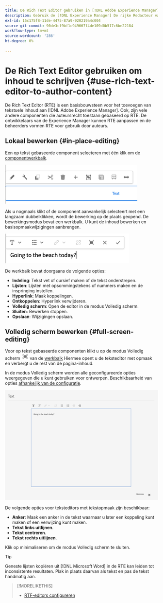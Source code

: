 ```yaml
---
title: De Rich Text Editor gebruiken in [!DNL Adobe Experience Manager] aan de auteur van inhoud.
description: Gebruik de [!DNL Experience Manager] De rijke Redacteur van de Tekst aan auteursinhoud.
exl-id: 15c175f8-11de-4475-87a9-920219a4c004
source-git-commit: 90de3cf9bf1c949667f4de109d0b517c6be22184
workflow-type: tm+mt
source-wordcount: '286'
ht-degree: 0%

---
```


# De Rich Text Editor gebruiken om inhoud te schrijven {#use-rich-text-editor-to-author-content}

De Rich Text Editor (RTE) is een basisbouwsteen voor het toevoegen van tekstuele inhoud aan [!DNL Adobe Experience Manager]. Ook, zijn vele andere componenten die auteursrecht toestaan gebaseerd op RTE. De ontwikkelaars van de Experience Manager kunnen RTE aanpassen en de beheerders vormen RTE voor gebruik door auteurs.

## Lokaal bewerken {#in-place-editing}

Een op tekst gebaseerde component selecteren met één klik om de [componentwerkbalk](/help/sites-cloud/authoring/fundamentals/editing-content.md#component-toolbar).

![De componentwerkbalk](/help/sites-cloud/authoring/assets/editing-component-toolbar.png)

Als u nogmaals klikt of de component aanvankelijk selecteert met een langzaam dubbelklikken, wordt de bewerking op de plaats geopend. De bewerkingsmodus bevat een werkbalk. U kunt de inhoud bewerken en basisopmaakwijzigingen aanbrengen.

![Op plaats bewerken met RTE](/help/sites-cloud/authoring/assets/rte-in-place-editing.png)

De werkbalk bevat doorgaans de volgende opties:

* **Indeling**: Tekst vet of cursief maken of de tekst onderstrepen.
* **Lijsten**: Lijsten met opsommingstekens of nummers maken en de inspringing instellen.
* **Hyperlink**: Maak koppelingen.
* **Ontkoppelen**: Hyperlink verwijderen.
* **Volledig scherm**: Open de editor in de modus Volledig scherm.
* **Sluiten**: Bewerken stoppen.
* **Opslaan**: Wijzigingen opslaan.

## Volledig scherm bewerken {#full-screen-editing}

Voor op tekst gebaseerde componenten klikt u op de modus Volledig scherm ![RTE-knop voor volledig scherm](/help/sites-cloud/authoring/assets/editing-full-screen.png) van de [werkbalk](/help/sites-cloud/authoring/fundamentals/editing-content.md#component-toolbar) Hiermee opent u de teksteditor met opmaak en verbergt u de rest van de pagina-inhoud.

In de modus Volledig scherm worden alle geconfigureerde opties weergegeven die u kunt gebruiken voor ontwerpen. Beschikbaarheid van opties [afhankelijk van de configuratie](/help/implementing/developing/extending/rich-text-editor.md).

![RTE in de modus Volledig scherm](/help/sites-cloud/authoring/assets/rte-full-screen.png)

De volgende opties voor teksteditors met tekstopmaak zijn beschikbaar:

* **Anker**: Maak een anker in de tekst waarnaar u later een koppeling kunt maken of een verwijzing kunt maken.
* **Tekst links uitlijnen**.
* **Tekst centreren**.
* **Tekst rechts uitlijnen**.

Klik op minimaliseren om de modus Volledig scherm te sluiten.

>[!TIP]
>
>Geneste lijsten kopiëren uit [!DNL Microsoft Word] in de RTE kan leiden tot inconsistente resultaten. Plak in plaats daarvan als tekst en pas de tekst handmatig aan.

>[!MORELIKETHIS]
>
>* [RTF-editors configureren](/help/implementing/developing/extending/rich-text-editor.md)

